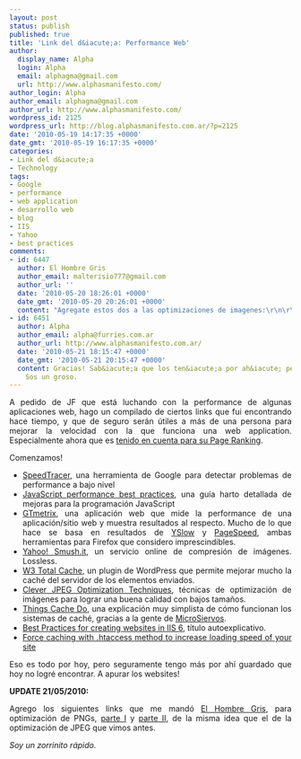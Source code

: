 ```yaml
---
layout: post
status: publish
published: true
title: 'Link del d&iacute;a: Performance Web'
author:
  display_name: Alpha
  login: Alpha
  email: alphagma@gmail.com
  url: http://www.alphasmanifesto.com/
author_login: Alpha
author_email: alphagma@gmail.com
author_url: http://www.alphasmanifesto.com/
wordpress_id: 2125
wordpress_url: http://blog.alphasmanifesto.com.ar/?p=2125
date: '2010-05-19 14:17:35 +0000'
date_gmt: '2010-05-19 16:17:35 +0000'
categories:
- Link del d&iacute;a
- Technology
tags:
- Google
- performance
- web application
- desarrollo web
- blog
- IIS
- Yahoo
- best practices
comments:
- id: 6447
  author: El Hombre Gris
  author_email: malterisio777@gmail.com
  author_url: ''
  date: '2010-05-20 18:26:01 +0000'
  date_gmt: '2010-05-20 20:26:01 +0000'
  content: "Agregate estos dos a las optimizaciones de imagenes:\r\n\r\nhttp://www.smashingmagazine.com/2009/07/15/clever-png-optimization-techniques/\r\n\r\nhttp://www.smashingmagazine.com/2009/07/25/png-optimization-guide-more-clever-techniques/"
- id: 6451
  author: Alpha
  author_email: alpha@furries.com.ar
  author_url: http://www.alphasmanifesto.com.ar/
  date: '2010-05-21 18:15:47 +0000'
  date_gmt: '2010-05-21 20:15:47 +0000'
  content: Gracias! Sab&iacute;a que los ten&iacute;a por ah&iacute; pero no los encontraba!
    Sos un groso.
---
```

<p style="text-align: justify;">A pedido de JF que est&aacute; luchando con la performance de algunas aplicaciones web, hago un compilado de ciertos links que fui encontrando hace tiempo, y que de seguro ser&aacute;n &uacute;tiles a m&aacute;s de una persona para mejorar la velocidad con la que funciona una web application. Especialmente ahora que es <a href="http://googlewebmastercentral.blogspot.com/2010/04/using-site-speed-in-web-search-ranking.html">tenido en cuenta para su Page Ranking</a>.</p>
<p style="text-align: justify;">Comenzamos!</p>
<ul style="text-align: justify;">
<li><a href="http://code.google.com/p/speedtracer/">SpeedTracer</a>, una herramienta de Google para detectar problemas de performance a bajo nivel</li>
<li><a href="http://wiki.forum.nokia.com/index.php/JavaScript_Performance_Best_Practices">JavaScript performance best practices</a>, una gu&iacute;a harto detallada de mejoras para la programaci&oacute;n JavaScript</li>
<li><a href="http://gtmetrix.com/">GTmetrix</a>, una aplicaci&oacute;n web que mide la performance de una aplicaci&oacute;n/sitio web y muestra resultados al respecto. Mucho de lo que hace se basa en resultados de <a href="http://developer.yahoo.com/yslow/">YSlow</a> y <a href="http://code.google.com/speed/page-speed/">PageSpeed</a>, ambas herramientas para Firefox que considero imprescindibles.</li>
<li><a href="http://www.smushit.com/ysmush.it/">Yahoo! Smush.it</a>, un servicio online de compresi&oacute;n de im&aacute;genes. Lossless.</li>
<li><a href="http://wordpress.org/extend/plugins/w3-total-cache/">W3 Total Cache</a>, un plugin de WordPress que permite mejorar mucho la cach&eacute; del servidor de los elementos enviados.</li>
<li><a href="http://www.smashingmagazine.com/2009/07/01/clever-jpeg-optimization-techniques/">Clever JPEG Optimization Techniques</a>, t&eacute;cnicas de optimizaci&oacute;n de im&aacute;genes para lograr una buena calidad con bajos tama&ntilde;os.</li>
<li><a href="http://tomayko.com/writings/things-caches-do">Things Cache Do</a>, una explicaci&oacute;n muy simplista de c&oacute;mo funcionan los sistemas de cach&eacute;, gracias a la gente de <a href="http://www.microsiervos.com/archivo/ordenadores/asi-funciona-las-caches-web.html">MicroSiervos</a>.</li>
<li><a href="http://omaralzabir.com/best_practices_for_creating_websites_in_iis_6_0/">Best Practices for creating websites in IIS 6</a>, t&iacute;tulo autoexplicativo.</li>
<li><a href="http://tutzone.net/2010/04/force-caching-to-increase-loading-speed-of-your-site.html">Force caching with .htaccess method to increase loading speed of your site</a></li>
</ul>
<p style="text-align: justify;">Eso es todo por hoy, pero seguramente tengo m&aacute;s por ah&iacute; guardado que hoy no logr&eacute; encontrar. A apurar los websites!</p>
<p style="text-align: justify;"><strong>UPDATE 21/05/2010:</strong></p>
<p style="text-align: justify;">Agrego los siguientes links que me mand&oacute; <a href="http://mundogris.tumblr.com/">El Hombre Gris</a>, para optimizaci&oacute;n de PNGs, <a href="http://www.smashingmagazine.com/2009/07/15/clever-png-optimization-techniques/">parte I</a> y <a href="http://www.smashingmagazine.com/2009/07/25/png-optimization-guide-more-clever-techniques/">parte II</a>, de la misma idea que el de la optimizaci&oacute;n de JPEG que vimos antes.</p>
<p style="text-align: justify;"><em>Soy un zorrinito r&aacute;pido.</em></p>
